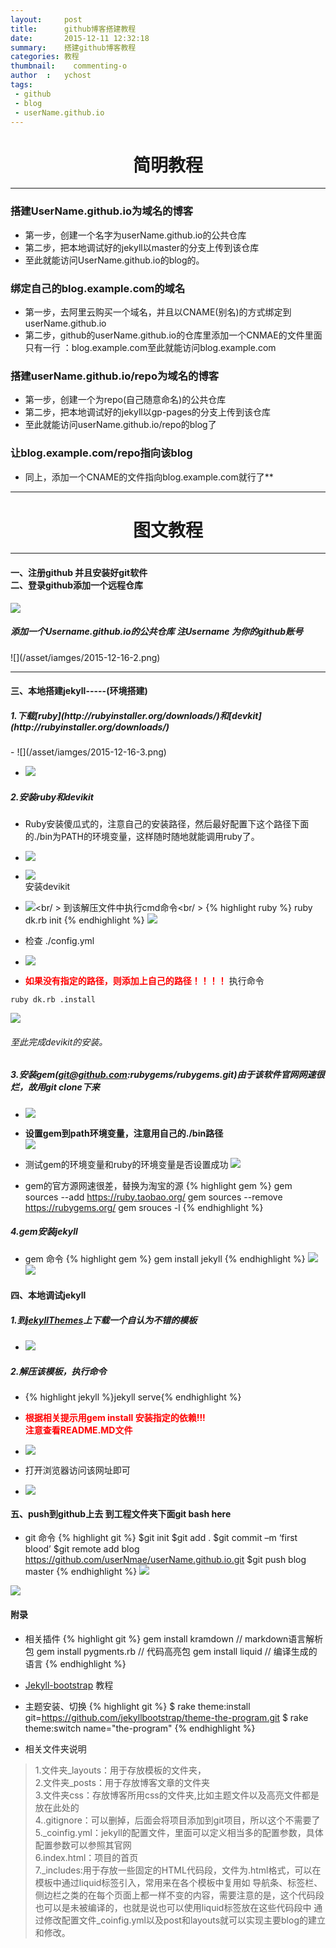```yaml
---
layout:     post
title:      github博客搭建教程
date:       2015-12-11 12:32:18
summary:    搭建github博客教程
categories: 教程
thumbnail:    commenting-o
author  :   ychost
tags:
 - github
 - blog
 - userName.github.io
---
```

<center><h1>简明教程</h1></center>

---
### 搭建UserName.github.io为域名的博客
- 第一步，创建一个名字为userName.github.io的公共仓库
- 第二步，把本地调试好的jekyll以master的分支上传到该仓库
- 至此就能访问UserName.github.io的blog的。

### 绑定自己的blog.example.com的域名
- 第一步，去阿里云购买一个域名，并且以CNAME(别名)的方式绑定到userName.github.io
- 第二步，github的userName.github.io的仓库里添加一个CNMAE的文件里面只有一行
：blog.example.com至此就能访问blog.example.com

### 搭建userName.github.io/repo为域名的博客
- 第一步，创建一个为repo(自己随意命名)的公共仓库
- 第二步，把本地调试好的jekyll以gp-pages的分支上传到该仓库
- 至此就能访问userName.github.io/repo的blog了

### 让blog.example.com/repo指向该blog
- 同上，添加一个CNAME的文件指向blog.example.com就行了**

---
<center><h1>图文教程</h1></center>

---
**<h4>一、注册github 并且安装好git软件<br />
二、登录github添加一个远程仓库</h4>**
![](/asset/iamges/2015-12-16-1.png)
 <h5>添加一个Username.github.io的公共仓库 注Username 为你的github账号</h5>
 ![](/asset/iamges/2015-12-16-2.png)

---
**<h4>三、本地搭建jekyll-----(环境搭建)<br />**
<h5>1.下载[ruby](http://rubyinstaller.org/downloads/)和[devkit](http://rubyinstaller.org/downloads/)</h5>
-
 ![](/asset/iamges/2015-12-16-3.png)

- ![](/asset/iamges/2015-12-16-4.png)

#####  2.安装ruby和devikit
- Ruby安装傻瓜式的，注意自己的安装路径，然后最好配置下这个路径下面的./bin为PATH的环境变量，这样随时随地就能调用ruby了。

- ![](/asset/iamges/2015-12-16-5.png)


- ![](/asset/iamges/2015-12-16-6.png)<br>
 安装devikit

- ![](/asset/iamges/2015-12-16-7.png)<br/ >
 到该解压文件中执行cmd命令<br/ >
{% highlight ruby %}
  ruby dk.rb init
{% endhighlight %}
![](/asset/iamges/2015-12-16-8.png)
- 检查 ./config.yml

- ![](/asset/iamges/2015-12-16-9.png)

- <span style="color:red;font-weight:bold">如果没有指定的路径，则添加上自己的路径！！！！</span>
执行命令
```
ruby dk.rb .install
```
![](/asset/iamges/2015-12-16-10.png)

###### 至此完成devikit的安装。

##### 3.安装gem(git@github.com:rubygems/rubygems.git)由于该软件官网网速很烂，故用git clone下来
- ![](/asset/iamges/2015-12-16-11.png)
- <span style="font-weight:bold">设置gem到path环境变量，注意用自己的./bin路径</span><br />
![](/asset/iamges/2015-12-16-12.png)<br />

- 测试gem的环境变量和ruby的环境变量是否设置成功
![](/asset/iamges/2015-12-16-13.png)

- gem的官方源网速很差，替换为淘宝的源
{% highlight gem %}
    gem sources --add https://ruby.taobao.org/
  gem sources --remove https://rubygems.org/
  gem srouces -l
{% endhighlight %}

##### 4.gem安装jekyll
- gem  命令
{% highlight gem %}
  gem install jekyll
{% endhighlight %}
![](/asset/iamges/2015-12-16-14.png)
![](/asset/iamges/2015-12-16-15.png)

#### 四、本地调试jekyll
##### 1.到[jekyllThemes](http://jekyllthemes.org/)上下载一个自认为不错的模板

- ![](/asset/iamges/2015-12-16-16.png)

##### 2.解压该模板，执行命令
- {% highlight jekyll %}jekyll serve{% endhighlight %}<br/>
- <span style="color:red;font-weight:bold">根据相关提示用gem install 安装指定的依赖!!!<br />注意查看README.MD文件</span>

- ![](/asset/iamges/2015-12-16-17.png)

- 打开浏览器访问该网址即可

- ![](/asset/iamges/2015-12-16-18.png)

#### 五、push到github上去 到工程文件夹下面git bash here
- git 命令
{% highlight git %}
  $git init
$git add .
$git commit –m ‘first blood’
$git remote add blog https://github.com/userNmae/userName.github.io.git
$git push blog master
{% endhighlight %}
 ![](/asset/iamges/2015-12-16-19.png)

 ![](/asset/iamges/2015-12-16-20.png)

#### 附录
- 相关插件
{% highlight git %}
gem install kramdown // markdown语言解析包
gem install pygments.rb // 代码高亮包
gem install liquid // 编译生成的语言
{% endhighlight %}
- [Jekyll-bootstrap](http://jekyllbootstrap.com/usage/jekyll-quick-start.html) 教程

- 主题安装、切换
{% highlight git %}
$ rake theme:install
 git=https://github.com/jekyllbootstrap/theme-the-program.git
$ rake theme:switch name="the-program"
{% endhighlight %}

- 相关文件夹说明
>1.文件夹_layouts：用于存放模板的文件夹，<br/>
2.文件夹_posts：用于存放博客文章的文件夹<br/>
3.文件夹css：存放博客所用css的文件夹,比如主题文件以及高亮文件都是放在此处的<br/>
4..gitignore：可以删掉，后面会将项目添加到git项目，所以这个不需要了<br/>
5._coinfig.yml：jekyll的配置文件，里面可以定义相当多的配置参数，具体配置参数可以参照其官网<br/>
6.index.html：项目的首页<br/>
7._includes:用于存放一些固定的HTML代码段，文件为.html格式，可以在模板中通过liquid标签引入，常用来在各个模板中复用如 导航条、标签栏、侧边栏之类的在每个页面上都一样不变的内容，需要注意的是，这个代码段也可以是未被编译的，也就是说也可以使用liquid标签放在这些代码段中
通过修改配置文件_coinfig.yml以及post和layouts就可以实现主要blog的建立和修改。
